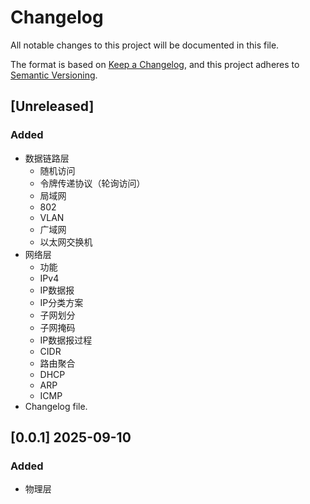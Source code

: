# Changelog

All notable changes to this project will be documented in this file.

The format is based on [Keep a Changelog](https://keepachangelog.com/en/1.1.0/),
and this project adheres to [Semantic Versioning](https://semver.org/spec/v2.0.0.html).

## [Unreleased]

### Added

- 数据链路层
	- 随机访问
	- 令牌传递协议（轮询访问）
	- 局域网
	- 802
	- VLAN
	- 广域网
	- 以太网交换机
- 网络层
	- 功能
	- IPv4
	- IP数据报
	- IP分类方案
	- 子网划分
	- 子网掩码
	- IP数据报过程
	- CIDR
	- 路由聚合
	- DHCP
	- ARP
	- ICMP
- Changelog file.


## [0.0.1] 2025-09-10

### Added

- 物理层



